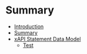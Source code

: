 # Summary

* [Introduction](README.md)
* [Summary](SUMMARY.md)
* [xAPI Statement Data Model](statement_data_model.md)
   * [Test](test.md)

